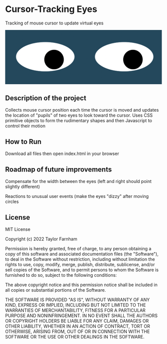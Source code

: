 # Cursor-Tracking Eyes
Tracking of mouse cursor to update virtual eyes

![Screenshot of eyes looking down and right](demo.png)

## Description of the project
Collects mouse cursor position each time the cursor is moved and updates the location of "pupils" of two eyes to look toward the cursor. Uses CSS primitive objects to form the rudimentary shapes and then Javascript to control their motion

## How to Run
Download all files then open index.html in your browser

## Roadmap of future improvements
Compensate for the width between the eyes (left and right should point slightly different)

Reactions to unusual user events (make the eyes "dizzy" after moving circles

## License

MIT License

Copyright (c) 2022 Taylor Farnham

Permission is hereby granted, free of charge, to any person obtaining a copy
of this software and associated documentation files (the "Software"), to deal
in the Software without restriction, including without limitation the rights
to use, copy, modify, merge, publish, distribute, sublicense, and/or sell
copies of the Software, and to permit persons to whom the Software is
furnished to do so, subject to the following conditions:

The above copyright notice and this permission notice shall be included in all
copies or substantial portions of the Software.

THE SOFTWARE IS PROVIDED "AS IS", WITHOUT WARRANTY OF ANY KIND, EXPRESS OR
IMPLIED, INCLUDING BUT NOT LIMITED TO THE WARRANTIES OF MERCHANTABILITY,
FITNESS FOR A PARTICULAR PURPOSE AND NONINFRINGEMENT. IN NO EVENT SHALL THE
AUTHORS OR COPYRIGHT HOLDERS BE LIABLE FOR ANY CLAIM, DAMAGES OR OTHER
LIABILITY, WHETHER IN AN ACTION OF CONTRACT, TORT OR OTHERWISE, ARISING FROM,
OUT OF OR IN CONNECTION WITH THE SOFTWARE OR THE USE OR OTHER DEALINGS IN THE
SOFTWARE.
